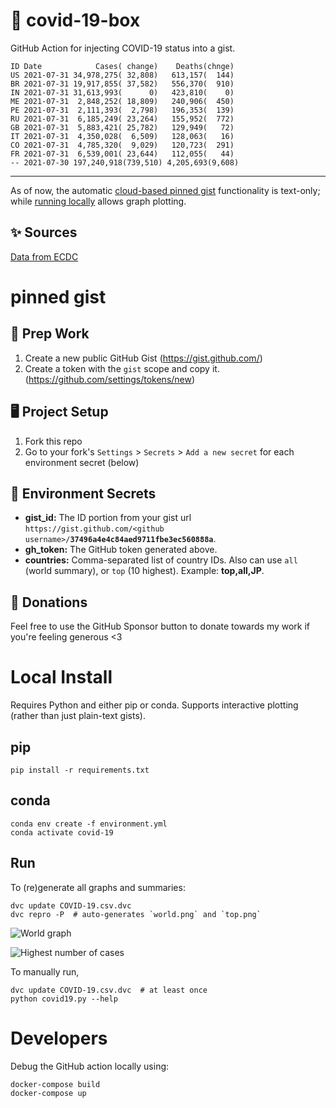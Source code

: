 # 🏥 covid-19-box

GitHub Action for injecting COVID-19 status into a gist.

```
ID Date            Cases( change)    Deaths(chnge)
US 2021-07-31 34,978,275( 32,808)   613,157(  144)
BR 2021-07-31 19,917,855( 37,582)   556,370(  910)
IN 2021-07-31 31,613,993(      0)   423,810(    0)
ME 2021-07-31  2,848,252( 18,809)   240,906(  450)
PE 2021-07-31  2,111,393(  2,798)   196,353(  139)
RU 2021-07-31  6,185,249( 23,264)   155,952(  772)
GB 2021-07-31  5,883,421( 25,782)   129,949(   72)
IT 2021-07-31  4,350,028(  6,509)   128,063(   16)
CO 2021-07-31  4,785,320(  9,029)   120,723(  291)
FR 2021-07-31  6,539,001( 23,644)   112,055(   44)
-- 2021-07-30 197,240,918(739,510) 4,205,693(9,608)
```

---

As of now, the automatic [cloud-based pinned gist](#pinned-gist) functionality is text-only;
while [running locally](#local-install) allows graph plotting.

## ✨ Sources

[Data from ECDC](https://www.ecdc.europa.eu/en/publications-data/download-todays-data-geographic-distribution-covid-19-cases-worldwide)

# pinned gist

## 🎒 Prep Work
1. Create a new public GitHub Gist (https://gist.github.com/)
1. Create a token with the `gist` scope and copy it. (https://github.com/settings/tokens/new)

## 🖥 Project Setup
1. Fork this repo
1. Go to your fork's `Settings` > `Secrets` > `Add a new secret` for each environment secret (below)

## 🤫 Environment Secrets
- **gist_id:** The ID portion from your gist url `https://gist.github.com/<github username>/`**`37496a4e4c84aed9711fbe3ec560888a`**.
- **gh_token:** The GitHub token generated above.
- **countries:** Comma-separated list of country IDs. Also can use `all` (world summary), or `top` (10 highest). Example: **top,all,JP**.

## 💸 Donations

Feel free to use the GitHub Sponsor button to donate towards my work if you're feeling generous <3

# Local Install

Requires Python and either pip or conda. Supports interactive plotting (rather than just plain-text gists).

## pip

```
pip install -r requirements.txt
```

## conda

```
conda env create -f environment.yml
conda activate covid-19
```

## Run

To (re)generate all graphs and summaries:

```
dvc update COVID-19.csv.dvc
dvc repro -P  # auto-generates `world.png` and `top.png`
```

![World graph](world.png)

![Highest number of cases](top.png)

To manually run,

```
dvc update COVID-19.csv.dvc  # at least once
python covid19.py --help
```

# Developers

Debug the GitHub action locally using:

```
docker-compose build
docker-compose up
```
